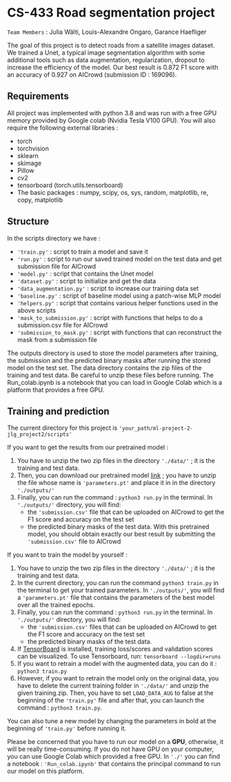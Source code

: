 # CS-433 Road segmentation project

`Team Members` : Julia Wälti, Louis-Alexandre Ongaro, Garance Haefliger

The goal of this project is to detect roads from a satellite images dataset. We trained a Unet, a typical image segmentation algorithm with some additional tools such as data augmentation, regularization, dropout to increase the efficiency of the model. Our best result is 0.872 F1 score with an accuracy of 0.927 on AICrowd (submission ID : 169096).


## Requirements
All project was implemented with python 3.8 and was run with a free GPU memory provided by Google colab (Nvidia Tesla V100 GPU). You will also require the following external libraries :
* torch
* torchvision
* sklearn
* skimage
* Pillow
* cv2
* tensorboard (torch.utils.tensorboard)
* The basic packages : numpy, scipy, os, sys, random, matplotlib, re, copy, matplotlib


## Structure
In the scripts directory we have :
- `'train.py'` : script to train a model and save it
- `'run.py'` : script to run our saved trained model on the test data and get submission file for AICrowd
- `'model.py'` : script that contains the Unet model
- `'dataset.py'` : script to initialize and get the data
- `'data_augmentation.py'` : script to increase our training data set
- `'baseline.py'` : script of baseline model using a patch-wise MLP model
- `'helpers.py'` : script that contains various helper functions used in the above scripts
- `'mask_to_submission.py'` : script with functions that helps to do a submission.csv file for AICrowd
- `'submission_to_mask.py'` : script with functions that can reconstruct the mask from a submission file

The outputs directory is used to store the model parameters after training, the submission and the predicted binary masks after running the stored model on the test set. The data directory contains the zip files of the training and test data. Be careful to unzip these files before running. The Run_colab.ipynb is a notebook that you can load in Google Colab which is a platform that provides a free GPU.


## Training and prediction

The current directory for this project is `'your_path/ml-project-2-jlg_project2/scripts'`

If you want to get the results from our pretrained model :
1. You have to unzip the two zip files in the directory `'./data/'` ; it is the training and test data.
2. Then, you can download our pretrained model [link](https://drive.google.com/file/d/1tCJs0LqV1BapljetbS_ztGNu2VPYrDZE/view?usp=sharing) ; you have to unzip the file whose name is `'parameters.pt'` and place it in in the directory `'./outputs/'`
3. Finally, you can run the command : `python3 run.py` in the terminal. In `'./outputs/'` directory, you will find:
	* the `'submission.csv'` file that can be uploaded on AICrowd to get the F1 score and accuracy on the test set
	* the predicted binary masks of the test data. 
With this pretrained model, you should obtain exactly our best result by submitting the `'submission.csv'` file to AICrowd

If you want to train the model by yourself :
1. You have to unzip the two zip files in the directory `'./data/'` ; it is the training and test data.
2. In the current directory, you can run the command `python3 train.py` in the terminal to get your trained parameters. In `'./outputs/'`, you will find a `'parameters.pt'` file that contains the parameters of the best model over all the trained epochs.
3. Finally, you can run the command : `python3 run.py` in the terminal. In `'./outputs/'` directory, you will find:
	* the `'submission.csv'` files that can be uploaded on AICrowd to get the F1 score and accuracy on the test set 
	* the predicted binary masks of the test data.
4. If [TensorBoard](https://pytorch.org/tutorials/recipes/recipes/tensorboard_with_pytorch.html) is installed, training loss/scores and validation scores can be visualized. To use Tensorboard, run: `tensorboard --logdir=runs`
5. If you want to retrain a model with the augmented data, you can do it : `python3 train.py`
6. However, if you want to retrain the model only on the original data, you have to delete the current training folder in `'./data/'` and unzip the given training.zip. Then, you have to set `LOAD_DATA_AUG` to false at the beginning of the `'train.py'` file and after that, you can launch the command : `python3 train.py`.

You can also tune a new model by changing the parameters in bold at the beginning of `'train.py'` before running it. 

Please be concerned that you have to run our model on a **GPU**, otherwise, it will be really time-consuming. If you do not have GPU on your computer, you can use Google Colab which provided a free GPU. In `'./'` you can find a notebook : `'Run_colab.ipynb'` that contains the principal command to run our model on this platform.









